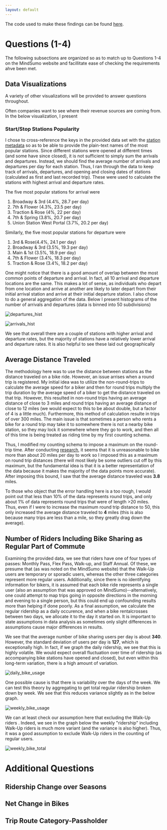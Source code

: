 ```yaml
---
layout: default
---
```

The code used to make these findings can be found [here](https://github.com/alex-kj-chin/capital_one_challenge).

# Questions (1-4)

The following subsections are organized so as to match up to Questions 1-4 on the MindSumo website and facillitate ease of checking the requirements ahve been met.

## Data Visualizations

A variety of other visualizations will be provided to answer questions throughout.

Often companies want to see where their revenue sources are coming from. In the below visualization, I present

### Start/Stop Stations Popularity

I chose to cross-reference the keys in the provided data set with the [station metadata](https://bikeshare.metro.net/about/data/) so as to be able to provide the plain-text names of the most popular stations. Since different stations were opened at different times (and some have since closed), it is not sufficient to simply sum the arrivals and departures. Instead, we should find the average number of arrivals and departures per day for each station. Thus, I ran through the data to keep track of arrivals, departures, and opening and closing dates of stations (calculated as first and last recorded trip). These were used to calculate the stations with highest arrival and departure rates.

The five most popular stations for arrival were

1. Broadway & 3rd (4.4%, 28.7 per day)
2. 7th & Flower (4.3%, 23.5 per day)
3. Traction & Rose (4%, 22 per day)
4. 7th & Spring (3.8%, 20.7 per day)
5. Union Station West Portal (3.7%, 20.2 per day)

Similarly, the five most popular stations for departure were

1. 3rd & Rose(4.4%, 24.1 per day)
2. Broadway & 3rd (3.5%, 19.3 per day)
3. Main & 1st (3.5%, 18.9 per day)
4. 7th & Flower (3.4%, 18.3 per day)
5. Traction & Rose (3.4%, 18.2 per day)

One might notice that there is a good amount of overlap between the most common points of departure and arrival. In fact, all 10 arrival and departure locations are the same. This makes a lot of sense, as individuals who depart from one location and arrive at another are likely to later depart from their initial arrival station and arrive at their initial departure station. I also chose to do a general aggregation of the data. Below I present histograms of the number of arrivals and departures (data is binned into 50 subdivisions)

![departures_hist](/assets/departure_hist.png)

![arrivals_hist](/assets/arrivals_hist.png)

We see that overall there are a couple of stations with higher arrival and departure rates, but the majority of stations have a relatively lower arrival and departure rates. It is also helpful to see these laid out geographically

## Average Distance Traveled

The methodology here was to use the distance between stations as the distance traveled on a bike ride. However, an issue arrises when a round trip is registered. My initial idea was to utilize the non-round-trips to calculate the average speed for a biker and then for round trips multiply the trip duration by the average speed of a biker to get the distance traveled on that trip. However, this resulted in non-round trips having an average distance of close to 3 miles and round trips having an average distance of close to 12 miles (we would expect to this to be about double, but a factor of 4 is a little much). Furthermore, this method of calculation resulte in trips of over 300 miles. The main issue is that sometimes a person who rents a bike for a round trip may take it to somewhere there is not a nearby bike station, so they may lock it somewhere where they go to work, and then all of this time is being treated as riding time by my first counting schema.

Thus, I modified my counting schema to impose a maximum on the round-trip time. After conducting [research](https://mobilitylab.org/2017/02/27/how-far-bike-work/), it seems that it is unreasonable to bike more than about 20 miles per day to work so I imposed this as a maximum on round trip distances (there will most likely be some outliers cut off by this maximum, but the fundamental idea is that it is a better representation of the data because it makes the majority of the data points more accurate). After imposing this bound, I saw that the average distance traveled was **3.8** miles.

To those who object that the error handling here is a too rough, I would point out that less than 10% of the data represents round trips, and only about 1% of data represents round trips that were of length >20 miles. Thus, even if I were to increase the maximum round trip distance to 50, this only increased the average distance traveled to **4** miles (this is also because many trips are less than a mile, so they greatly drag down the average).

## Number of Riders Including Bike Sharing as Regular Part of Commute

Examining the provided data, we see that riders have one of four types of passes: Monthly Pass, Flex Pass, Walk-up, and Staff Annual. Of these, we presume that (as was noted on the MindSumo website) that the Walk-Up users are temporary or sporadic users, whereas the other three categories represent more regular users. Additionally, since there is no identifying information for bikers, it is assumed that each bike ride represents a single user (also an assumption that was approved on MindSumo)--alternatively, one could attempt to map trips going in opposite directions in the morning and evening to a single person, but this could end up confounding results more than helping if done poorly. As a final assumption, we calculate the regular ridership as a daily occurence, and when a bike rentalcrosses between two days, we allocate it to the day it started on. It is important to state assumptions in data analysis as sometimes only slight differences in assumptions cause major differences in results.

We see that the average number of bike sharing users per day is about **340**. However, the standard deviation of users per day is **127**, which is exceptionally high. In fact, if we graph the daily ridership, we see that this is highly volatile. We would expect overall fluctuation over time of ridership (as accompanying bike stations have opened and closed), but even within this long-term variation, there is a high amount of variation.

![daily_bike_usage](/assets/bike_usage_daily.png)

One possible cause is that there is variability over the days of the week. We can test this theory by aggregating to get total regular ridership broken down by week. We see that this reduces variance slightly as in the below graph.

![weekly_bike_usage](/assets/bike_usage_weekly_no.png)

We can at least check our assumption here that excluding the Walk-Up riders . Indeed, we see in the graph below the weekly "ridership" including Walk-Up riders is much more variant (and the variance is also higher). Thus, it was a good assumption to exclude Walk-Up riders in the counting of regular users.

![weekly_bike_total](/assets/bike_usage_weekly.png)

# Additional Questions

## Ridership Change over Seasons

## Net Change in Bikes

## Trip Route Category-Passholder
